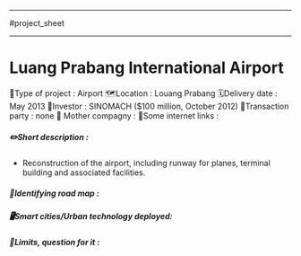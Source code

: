 ___
#project_sheet 
___
# Luang Prabang International Airport
🏢Type of project : Airport
🗺️Location : Louang Prabang
🗓️Delivery date : May 2013
💸Investor : SINOMACH ($100 million, October 2012)
🤝Transaction party : none
🦣 Mother compagny :
🔗Some internet links : 

##### ✏️Short description : 
- Reconstruction of the airport, including runway for planes, terminal building and associated facilities. 

##### 🔵Identifying road map : 

##### 🖥️Smart cities/Urban technology deployed: 

##### 🔻Limits, question for it :

